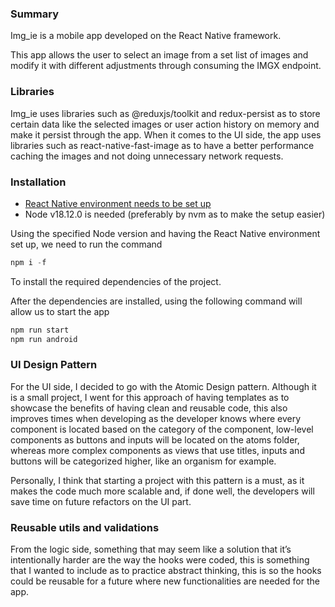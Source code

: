 ### Summary

Img_ie is a mobile app developed on the React Native framework.

This app allows the user to select an image from a set list of images and modify it with different adjustments through consuming the IMGX endpoint.

### Libraries

Img_ie uses libraries such as @reduxjs/toolkit and redux-persist as to store certain data like the selected images or user action history on memory and make it persist through the app. When it comes to the UI side, the app uses libraries such as react-native-fast-image as to have a better performance caching the images and not doing unnecessary network requests.

### Installation

- [React Native environment needs to be set up](https://reactnative.dev/docs/set-up-your-environment)
- Node v18.12.0 is needed (preferably by nvm as to make the setup easier)

Using the specified Node version and having the React Native environment set up, we need to run the command

```jsx
npm i -f
```

To install the required dependencies of the project.

After the dependencies are installed, using the following command will allow us to start the app

```jsx
npm run start
npm run android
```

### UI Design Pattern

For the UI side, I decided to go with the Atomic Design pattern. Although it is a small project, I went for this approach of having templates as to showcase the benefits of having clean and reusable code, this also improves times when developing as the developer knows where every component is located based on the category of the component, low-level components as buttons and inputs will be located on the atoms folder, whereas more complex components as views that use titles, inputs and buttons will be categorized higher, like an organism for example.

Personally, I think that starting a project with this pattern is a must, as it makes the code much more scalable and, if done well, the developers will save time on future refactors on the UI part.

### Reusable utils and validations

From the logic side, something that may seem like a solution that it’s intentionally harder are the way the hooks were coded, this is something that I wanted to include as to practice abstract thinking, this is so the hooks could be reusable for a future where new functionalities are needed for the app.

